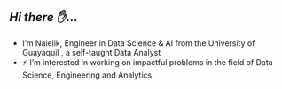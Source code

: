 ## *Hi there ✋*... 
-  I’m Naielik, Engineer in Data Science & AI from the University of Guayaquil , a self-taught Data Analyst
- ⚡  I’m interested in working on impactful problems in the field of Data Science, Engineering and Analytics.
<!---
<!--
